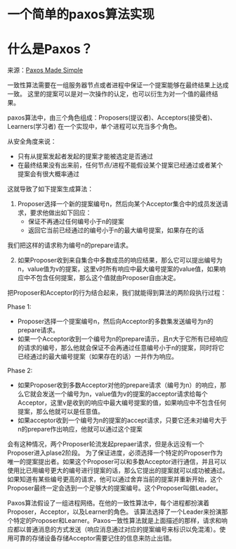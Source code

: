# 一个简单的paxos算法实现

# 什么是Paxos？
来源：[Paxos Made Simple](https://www.microsoft.com/en-us/research/uploads/prod/2016/12/paxos-simple-Copy.pdf)


一致性算法需要在一组服务器节点或者进程中保证一个提案能够在最终结果上达成一致。
这里的提案可以是对一次操作的认定，也可以衍生为对一个值的最终结果。

paxos算法中，由三个角色组成：Proposers(提议者)、Acceptors(接受者)、Learners(学习者)
在一个实现中，单个进程可以充当多个角色。

从安全角度来说：
* 只有从提案发起者发起的提案才能被选定是否通过
* 在最终结果没有出来前，任何节点/进程不能假设某个提案已经通过或者某个提案会有很大概率通过

这就导致了如下提案生成算法：
1. Proposer选择一个新的提案编号n，然后向某个Acceptor集合中的成员发送请求，要求他做出如下回应：
   * 保证不再通过任何编号小于n的提案
   * 返回它当前已经通过的编号小于n的最大编号提案，如果存在的话

我们把这样的请求称为编号n的prepare请求。

2. 如果Proposer收到来自集合中多数成员的响应结果，那么它可以提出编号为n，value值为v的提案，这里v时所有响应中最大编号提案的value值，如果响应中不包含任何提案，那么这个值就由Proposer自由决定。

把Proposer和Acceptor的行为结合起来，我们就能得到算法的两阶段执行过程：

Phase 1:
* Proposer选择一个提案编号n，然后向Acceptor的多数集发送编号为n的prepare请求。
* 如果一个Acceptor收到一个编号为n的prepare请示，且n大于它所有已经响应的请求的编号，那么他就会保证不会再通过任意编号小于n的提案，同时将它已经通过的最大编号提案（如果存在的话）一并作为响应。

Phase 2:
* 如果Proposer收到多数Acceptor对他的prepare请求（编号为n）的响应，那么它就会发送一个编号为n，value值为v的提案的acceptor请求给每个Acceptor，这里v是收到的响应中最大编号提案的值，如果响应中不包含任何提案，那么他就可以是任意值。
* 如果acceptor收到一个编号为n的提案的accept请求，只要它还未对编号大于n的prepare作出响应，他就可以通过这个提案

会有这种情况，两个Proposer轮流发起prepaer请求，但是永远没有一个Proposer进入plase2阶段。
为了保证进度，必须选择一个特定的Proposer作为唯一的提案提出者。如果这个Proposer可以和多数Acceptor进行通信，并且可以使用比已用编号更大的编号进行提案的话，那么它提出的提案就可以成功被通过。如果知道有某些编号更高的请求，他可以通过舍弃当前的提案并重新开始，这个Proposer最终一定会选到一个足够大的提案编号。这个Proposer叫做Leader。

Paxos算法假设了一组进程网络。在他的一致性算法中，每个进程都扮演着Proposer，Acceptor，以及Learner的角色。
该算法选择了一个Leader来扮演那个特定的Proposer和Learner。Paxos一致性算法就是上面描述的那样，请求和响应都以普通消息的方式发送（响应消息通过对应的提案编号来标识以免混淆）。使用可靠的存储设备存储Acceptor需要记住的信息来防止出错。
